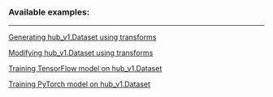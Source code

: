 ### Available examples:
---


[Generating hub_v1.Dataset using transforms](./generate_ds_transform.py)

[Modifying hub_v1.Dataset using transforms](./transform_dataset.py)

[Training TensorFlow model on hub_v1.Dataset](./train_tensorflow.py)

[Training PyTorch model on hub_v1.Dataset](./train_pytorch.py)